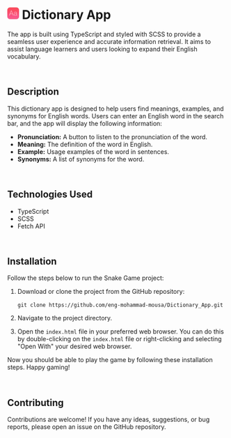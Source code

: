 <h1><img src="img/logo.png" alt="logo" width="27" height="27"> Dictionary App</h1>

The app is built using TypeScript and styled with SCSS to provide a seamless user experience and accurate information retrieval. 
It aims to assist language learners and users looking to expand their English vocabulary.

<br>

## Description

This dictionary app is designed to help users find meanings, examples, and synonyms for English words.
Users can enter an English word in the search bar, and the app will display the following information:

- **Pronunciation:** A button to listen to the pronunciation of the word.
- **Meaning:** The definition of the word in English.
- **Example:** Usage examples of the word in sentences.
- **Synonyms:** A list of synonyms for the word.

<br>


## Technologies Used

- TypeScript
- SCSS
- Fetch API


<br>

## Installation

Follow the steps below to run the Snake Game project:

1. Download or clone the project from the GitHub repository:
   ```
   git clone https://github.com/eng-mohammad-mousa/Dictionary_App.git
   ```
2. Navigate to the project directory.

3. Open the `index.html` file in your preferred web browser. You can do this by double-clicking on the `index.html` file or right-clicking and selecting "Open With" your desired web browser.

Now you should be able to play the  game by following these installation steps. Happy gaming!

<br>

## Contributing

Contributions are welcome! If you have any ideas, suggestions, or bug reports, please open an issue on the GitHub repository.

